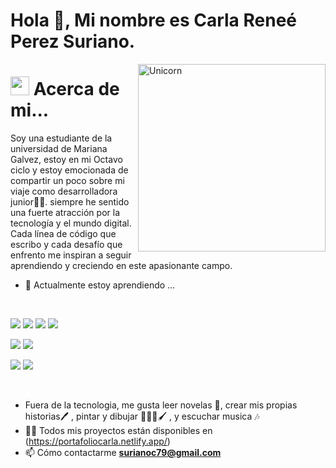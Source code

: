 # Hola 👋, Mi nombre es Carla Reneé Perez Suriano.

<img align="right" width=300px alt="Unicorn" src="https://c.tenor.com/GN73MKBawZYAAAAi/busy-cute.gif" />

# <img src="https://media.giphy.com/media/ObNTw8Uzwy6KQ/giphy.gif" width="30px">&nbsp;Acerca de mi...

Soy una estudiante de la universidad de Mariana Galvez, estoy en mi Octavo ciclo y estoy emocionada de compartir un poco sobre mi viaje como desarrolladora junior👩‍💻. siempre he sentido una fuerte atracción por la tecnología y el mundo digital. Cada línea de código que escribo y cada desafío que enfrento me inspiran a seguir aprendiendo y creciendo en este apasionante campo.

- 🌱 Actualmente estoy aprendiendo ...
<br>

<img src="https://img.icons8.com/color/48/000000/html-5--v1.png"/> <img src="https://img.icons8.com/color/48/000000/css3.png"/> <img src="https://img.icons8.com/color/48/000000/javascript--v1.png"/> <img src="https://img.icons8.com/office/48/000000/react.png"/> 

<img src="https://img.icons8.com/color/48/000000/java-coffee-cup-logo--v1.png"/> <img src="https://img.icons8.com/fluency/48/000000/laravel.png"/> 

<img src="https://img.icons8.com/color/48/000000/mysql-logo.png"/> <img src="https://img.icons8.com/color/48/000000/mongodb.png"/> 

<br>

- Fuera de la tecnologia, me gusta leer novelas 📖, crear mis propias historias🖊️ , pintar y dibujar 👩‍🎨🎨🖌️ , y escuchar musica 🎶
- 👨‍💻 Todos mis proyectos están disponibles en (https://portafoliocarla.netlify.app/)
- 📫 Cómo contactarme **surianoc79@gmail.com**
